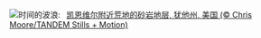 ![](https://www.bing.com/th?id=OHR.UtahBadlands_ZH-CN9174002963_UHD.jpg&w=1000)时间的波浪:&nbsp;&ensp;[凯恩维尔附近荒地的砂岩地层, 犹他州, 美国 (© Chris Moore/TANDEM Stills + Motion)](https://www.bing.com/th?id=OHR.UtahBadlands_ZH-CN9174002963_UHD.jpg)
<br><br/>
